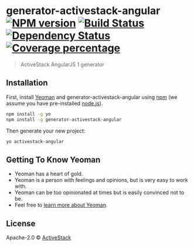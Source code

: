 # generator-activestack-angular [![NPM version][npm-image]][npm-url] [![Build Status][travis-image]][travis-url] [![Dependency Status][daviddm-image]][daviddm-url] [![Coverage percentage][coveralls-image]][coveralls-url]
> ActiveStack AngularJS 1 generator

## Installation

First, install [Yeoman](http://yeoman.io) and generator-activestack-angular using [npm](https://www.npmjs.com/) (we assume you have pre-installed [node.js](https://nodejs.org/)).

```bash
npm install -g yo
npm install -g generator-activestack-angular
```

Then generate your new project:

```bash
yo activestack-angular
```

## Getting To Know Yeoman

 * Yeoman has a heart of gold.
 * Yeoman is a person with feelings and opinions, but is very easy to work with.
 * Yeoman can be too opinionated at times but is easily convinced not to be.
 * Feel free to [learn more about Yeoman](http://yeoman.io/).

## License

Apache-2.0 © [ActiveStack]()


[npm-image]: https://badge.fury.io/js/generator-activestack-angular.svg
[npm-url]: https://npmjs.org/package/generator-activestack-angular
[travis-image]: https://travis-ci.org/curb47/generator-activestack-angular.svg?branch=master
[travis-url]: https://travis-ci.org/curb47/generator-activestack-angular
[daviddm-image]: https://david-dm.org/curb47/generator-activestack-angular.svg?theme=shields.io
[daviddm-url]: https://david-dm.org/curb47/generator-activestack-angular
[coveralls-image]: https://coveralls.io/repos/curb47/generator-activestack-angular/badge.svg
[coveralls-url]: https://coveralls.io/r/curb47/generator-activestack-angular
